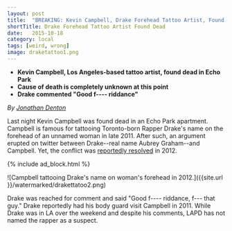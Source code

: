 ```yaml
---
layout: post
title:  "BREAKING: Kevin Campbell, Drake Forehead Tattoo Artist, Found Dead"
shortTitle: Drake Forehead Tattoo Artist Found Dead
date:   2015-10-18
category: local
tags: [weird, wrong]
image: draketattoo1.png
---
```

- __Kevin Campbell, Los Angeles-based tattoo artist, found dead in Echo Park__
- __Cause of death is completely unknown at this point__
- __Drake commented "Good f---- riddance"__


*By [Jonathan Denton](https://www.facebook.com/profile.php?id=100009311557342)*

Last night Kevin Campbell was found dead in an Echo Park apartment. Campbell is famous for tattooing Toronto-born Rapper Drake's name on the forehead of an unnamed woman in late 2011. After such, an argument erupted on twitter between Drake--real name Aubrey Graham--and Campbell. Yet, the conflict was [reportedly resolved](http://www.spin.com/2012/01/drake-ends-beef-conscience-free-tattoo-artist/) in 2012. 

{% include ad_block.html %}

![Campbell tattooing Drake's name on woman's forehead in 2012.]({{site.url }}/watermarked/drakettatoo2.png)


Drake was reached for comment and said "Good f---- riddance, f--- that guy."  Drake reportedly had his body guard visit Campbell in 2011.  While Drake was in LA over the weekend and despite his comments, LAPD has not named the rapper as a suspect. 




